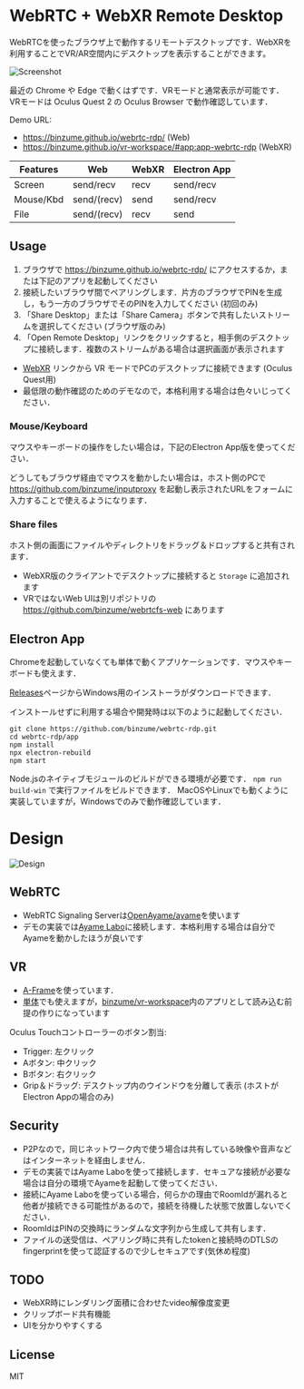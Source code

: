 # WebRTC + WebXR Remote Desktop

WebRTCを使ったブラウザ上で動作するリモートデスクトップです．WebXRを利用することでVR/AR空間内にデスクトップを表示することができます。

![Screenshot](screenshot-xr.png)

最近の Chrome や Edge で動くはずです．VRモードと通常表示が可能です．
VRモードは Oculus Quest 2 の Oculus Browser で動作確認しています．

Demo URL:
- https://binzume.github.io/webrtc-rdp/ (Web)
- https://binzume.github.io/vr-workspace/#app:app-webrtc-rdp (WebXR)


| Features  | Web         | WebXR | Electron App |
|-----------|-------------|-------|--------------|
| Screen    | send/recv   | recv  | send/recv    |
| Mouse/Kbd | send/(recv) | send  | send/recv    |
| File      | send/(recv) | recv  | send         |

## Usage

1. ブラウザで https://binzume.github.io/webrtc-rdp/ にアクセスするか，または下記のアプリを起動してください
2. 接続したいブラウザ間でペアリングします．片方のブラウザでPINを生成し，もう一方のブラウザでそのPINを入力してください (初回のみ)
3. 「Share Desktop」または「Share Camera」ボタンで共有したいストリームを選択してください (ブラウザ版のみ)
4. 「Open Remote Desktop」リンクをクリックすると，相手側のデスクトップに接続します．複数のストリームがある場合は選択画面が表示されます

- [WebXR](https://binzume.github.io/vr-workspace/#app:app-webrtc-rdp) リンクから VR モードでPCのデスクトップに接続できます (Oculus Quest用)
- 最低限の動作確認のためのデモなので，本格利用する場合は色々いじってください．

### Mouse/Keyboard

マウスやキーボードの操作をしたい場合は，下記のElectron App版を使ってください．

どうしてもブラウザ経由でマウスを動かしたい場合は，ホスト側のPCで https://github.com/binzume/inputproxy を起動し表示されたURLをフォームに入力することで使えるようになります．

### Share files

ホスト側の画面にファイルやディレクトリをドラッグ＆ドロップすると共有されます．

- WebXR版のクライアントでデスクトップに接続すると `Storage` に追加されます
- VRではないWeb UIは別リポジトリの https://github.com/binzume/webrtcfs-web にあります

## Electron App

Chromeを起動していなくても単体で動くアプリケーションです．マウスやキーボードも使えます．

[Releases](https://github.com/binzume/webrtc-rdp/releases/latest)ページからWindows用のインストーラがダウンロードできます．

インストールせずに利用する場合や開発時は以下のように起動してください．

```
git clone https://github.com/binzume/webrtc-rdp.git
cd webrtc-rdp/app
npm install
npx electron-rebuild
npm start
```

Node.jsのネイティブモジュールのビルドができる環境が必要です．
`npm run build-win` で実行ファイルをビルドできます．
MacOSやLinuxでも動くように実装していますが，Windowsでのみで動作確認しています．

# Design

![Design](design.png)

## WebRTC

- WebRTC Signaling Serverは[OpenAyame/ayame](https://github.com/OpenAyame/ayame)を使います
- デモの実装では[Ayame Labo](https://ayame-labo.shiguredo.jp/)に接続します．本格利用する場合は自分でAyameを動かしたほうが良いです

## VR

- [A-Frame](https://aframe.io/)を使っています．
- [単体](https://binzume.github.io/webrtc-rdp/webxr/)でも使えますが，[binzume/vr-workspace](https://github.com/binzume/vr-workspace)内のアプリとして読み込む前提の作りになっています

Oculus Touchコントローラーのボタン割当:

- Trigger: 左クリック
- Aボタン: 中クリック
- Bボタン: 右クリック
- Grip＆ドラッグ: デスクトップ内のウインドウを分離して表示 (ホストがElectron Appの場合のみ)

## Security

- P2Pなので，同じネットワーク内で使う場合は共有している映像や音声などはインターネットを経由しません．
- デモの実装ではAyame Laboを使って接続します．セキュアな接続が必要な場合は自分の環境でAyameを起動して使ってください．
- 接続にAyame Laboを使っている場合，何らかの理由でRoomIdが漏れると他者が接続できる可能性があるので，接続を待機した状態で放置しないでください．
- RoomIdはPINの交換時にランダムな文字列から生成して共有します．
- ファイルの送受信は、ペアリング時に共有したtokenと接続時のDTLSのfingerprintを使って認証するので少しセキュアです(気休め程度)

## TODO

- WebXR時にレンダリング面積に合わせたvideo解像度変更
- クリップボード共有機能
- UIを分かりやすくする
## License

MIT
